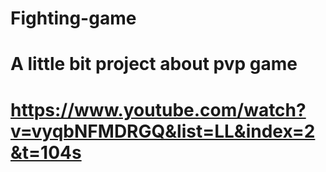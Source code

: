 # Fighting-game
# A little bit project about pvp game
# https://www.youtube.com/watch?v=vyqbNFMDRGQ&list=LL&index=2&t=104s

